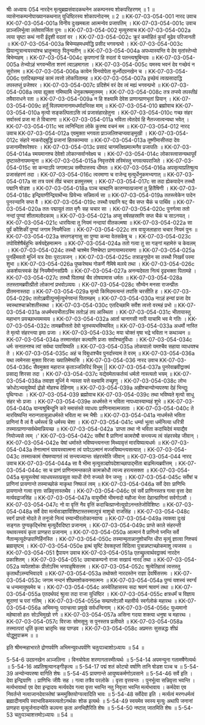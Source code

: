 श्रीः
अध्यायः 054
नारदेन मृत्युब्रह्मसंवादकथनेन अकम्पनस्य शोकपरिहरणम् ॥ 1 ॥ व्यासेनाकम्पनोपाख्यानकथनात् युधिष्ठिरस्य शोकापनोदनम् ॥ 2 ॥
KK-07-03-054-001	नारद उवाच 
KK-07-03-054-001a	विनीय दुःखमबला आत्मन्येव प्रजापतिम् ।
KK-07-03-054-001c	उवाच प्राञ्जलिर्भूत्वा लतेवावर्जिता पुनः ॥
KK-07-03-054-002	मृत्युरुवाच 
KK-07-03-054-002a	त्वया सृष्टा कथं नारी ईदृशी वदतां वर ।
KK-07-03-054-002c	क्रूरं कर्माहितं कुर्यां मूढेव परिजानती ॥
KK-07-03-054-003a	बिभेम्यहमधर्माद्धि प्रसीद भगवन्प्रभो ।
KK-07-03-054-003c	प्रियान्पुत्रान्वयस्यांश्च भ्रातॄन्मातॄः पितॄन्पतीन् ॥
KK-07-03-054-004a	अपध्यास्यन्ति ये देव मृतांस्तेभ्यो बिभेम्यहम् ।
KK-07-03-054-004c	कृपणानां हि रुदतां ये पतन्त्यश्रुबिन्दवः ॥
KK-07-03-054-005a	तेभ्योऽहं भगवन्भीता शरणं त्वाऽहमागता ।
KK-07-03-054-005c	यमस्य भवनं देव गच्छेयं न सुरोत्तम ॥
KK-07-03-054-006a	कायेन विनयोपेता मूर्ध्नोदग्रनखेन च ।
KK-07-03-054-006c	एतदिच्छाम्यहं कामं त्वत्तो लोकपितामह ॥
KK-07-03-054-007a	इच्छेयं त्वत्प्रसादाद्धि तपस्तप्तुं प्रजेश्वर ।
KK-07-03-054-007c	प्रदिशेमं वरं देव त्वं मह्यं भगवन्प्रभो ॥
KK-07-03-054-008a	त्वया ह्युक्ता गमिष्यामि धेनुकाश्रममुत्तमम् ।
KK-07-03-054-008c	तत्र तप्स्ये तपस्तीव्रं तवैवाराधने रता ॥
KK-07-03-054-009a	न हि शक्ष्यामि देवेश प्राणान्प्राणभृतां प्रियान् ।
KK-07-03-054-009c	हर्तुं विलपमानानामधर्मादभिरक्ष माम् ॥
KK-07-03-054-010	ब्रह्मोवाच 
KK-07-03-054-010a	मृत्यो सङ्कल्पिताऽसि त्वं प्रजासंहारहेतुना ।
KK-07-03-054-010c	गच्छ संहर सर्वास्त्वं प्रजा मा ते विचारणा ॥
KK-07-03-054-011a	भविता त्वेतदेवं हि नैतज्जात्वन्यथा भवेत् ।
KK-07-03-054-011c	भव त्वनिन्दिता लोके कुरुष्व वचनं मम ॥
KK-07-03-054-012	नारद उवाच 
KK-07-03-054-012a	एवमुक्ता भगवता प्राञ्जलिश्चाप्यवाङ्मुखी ।
KK-07-03-054-012c	संहारे नाकरोद्बुद्धिं प्रजानां हितकाम्यया ॥
KK-07-03-054-013a	तूष्णीमासीत्तदा देवः प्रजानामीश्वरेश्वरः ।
KK-07-03-054-013c	प्रसादं चागमत्क्षिप्रमात्मनैव प्रजापतिः ॥
KK-07-03-054-014a	स्मयमानश्च देवेशो लोकान्सर्वानवेक्ष्य च ।
KK-07-03-054-014c	लोकास्त्वासन्यथापूर्वं दृष्टास्तेनापमन्युना ॥
KK-07-03-054-015a	निवृत्तरोषे तस्मिंस्तु भगवत्यपराजिते ।
KK-07-03-054-015c	सा कन्याऽपि जगामाऽथ समीपात्तस्य धीमतः ॥
KK-07-03-054-016a	अपसृत्याप्रतिश्रुत्य प्रजासंहरणं तदा ।
KK-07-03-054-016c	त्वरमाणा च राजेन्द्र मृत्युर्धेनुकमभ्यगात् ॥
KK-07-03-054-017a	सा तत्र परमं तीव्रं चचार व्रतमुत्तमम् ।
KK-07-03-054-017c	सा तदा ह्येकपादेन तस्थौ पद्मानि षोडश ॥
KK-07-03-054-018a	पञ्च चाब्दानि कारुण्यात्प्रजानां तु हितैषिणी ।
KK-07-03-054-018c	इन्द्रियाणीन्द्रियार्थेभ्यः प्रियेभ्यः सन्निवर्त्य सा ॥
KK-07-03-054-019a	ततस्त्वेकेन पादेन पुनरन्यानि सप्त वै ।
KK-07-03-054-019c	तस्थौ पद्मानि षट् चैव सप्त चैकं च पार्थिव ॥
KK-07-03-054-020a	ततः पद्मायुतं तात मृगैः सह चचार सा ।
KK-07-03-054-020c	पुनर्गत्वा ततो नन्दां पुण्यां शीतामलोदकाम् ॥
KK-07-03-054-021a	अप्सु वर्षसहस्राणि सप्त चैकं च साऽनयत् ।
KK-07-03-054-021c	धारयित्वा तु नियमं नन्दायां वीतकल्मषा ॥
KK-07-03-054-022a	सा पूर्वं कौशिकीं पुण्यां जगाम नियमैधिता ।
KK-07-03-054-022c	तत्र वायुजलाहारा चचार नियमं पुनः ॥
KK-07-03-054-023a	सप्तगङ्गासु सा पुण्या कन्या वेतसकेषु च ।
KK-07-03-054-023c	तपोविशेषैर्बहुभिः कर्षयद्देहमात्मनः ॥
KK-07-03-054-024a	ततो गत्वा तु सा गङ्गां महामेरुं च केवलम् ।
KK-07-03-054-024c	तस्थौ चाश्मेव निश्चेष्टा प्राणायामपरायणा ॥
KK-07-03-054-025a	पुनर्हिमवतो मूर्ध्नि यत्र देवाः पुराऽयजन् ।
KK-07-03-054-025c	तत्राङ्गुष्ठेन सा तस्थौ निखर्वं परमा शुभा ॥
KK-07-03-054-026a	पुष्करेष्वथ गोकर्णे नैमिषे मलये तथा ।
KK-07-03-054-026c	अकर्शयत्स्वकं देहं नियमैर्मानसप्रियैः ॥
KK-07-03-054-027a	अनन्यदेवता नित्यं दृढभक्ता पितामहे ।
KK-07-03-054-027c	तस्थौ पितामहं चैव तोषयामास धर्मतः ॥
KK-07-03-054-028a	ततस्तामब्रवीत्प्रीतो लोकानां प्रभवोऽव्ययः ।
KK-07-03-054-028c	सौम्येन मनसा राजन्प्रीतः प्रीतमनास्तदा ॥
KK-07-03-054-029a	मृत्यो किमिदमत्यन्तं तपांसि चरसीति ह ।
KK-07-03-054-029c	ततोऽब्रवीत्पुनर्मृत्युर्भगवन्तं पितामहम् ॥
KK-07-03-054-030a	नाऽहं हन्यां प्रजा देव स्वस्थाश्चाक्रोशतीस्तथा ।
KK-07-03-054-030c	एतदिच्छामि सर्वेश त्वत्तो वरमहं प्रभो ॥
KK-07-03-054-031a	अधर्मभयभीताऽस्मि ततोऽहं तप आस्थिता ।
KK-07-03-054-031c	भीतायास्तु महाभाग प्रयच्छाभयमव्यय ॥
KK-07-03-054-032a	आर्ता चानागसी नारी याचामि भव मे गतिः ।
KK-07-03-054-032c	तामब्रवीत्ततो देवो भूतभव्यभविष्यवित् ॥
KK-07-03-054-033a	अधर्मो नास्ति ते मृत्यो संहरन्त्या इमाः प्रजाः ।
KK-07-03-054-033c	मया चोक्तं मृषा भद्रे भविता न कथञ्चन ॥
KK-07-03-054-034a	तस्मात्संहर कल्याणि प्रजाः सर्वाश्चतुर्विधाः ।
KK-07-03-054-034c	धर्मः सनातनश्च त्वां सर्वथा पावयिष्यति ॥
KK-07-03-054-035a	लोकपालो यमश्चैव सहाया व्याधयश्च ते ।
KK-07-03-054-035c	अहं च विबुधाश्चैव पुनर्दास्याम ते वरम् ॥
KK-07-03-054-036a	यथा त्वमेनसा मुक्ता विरजाः ख्यातिमेष्यसि ।
KK-07-03-054-036	नारद उवाच 
KK-07-03-054-036c	सैवमुक्ता महाराज कृताञ्जलिरिदं विभुम् ||
KK-07-03-054-037a	पुनरेवाब्रवीद्वाक्यं प्रसाद्य शिरसा तदा ।
KK-07-03-054-037c	यद्येवमेतत्कर्तव्यं धर्मतो नास्त्यतो भयम् ॥
KK-07-03-054-038a	तवाज्ञा मूर्ध्नि मे न्यस्ता यत्ते वक्ष्यामि तच्छृणु ।
KK-07-03-054-038c	लोभः क्रोधोऽभ्यसूयेर्ष्या द्रोहो मोहश्च देहिनाम् ॥
KK-07-03-054-039a	अह्रीश्चान्योन्यपरुषा देहं भिन्द्युः पृथिग्वधाः ।
KK-07-03-054-039	ब्रह्मोवाच 
KK-07-03-054-039c	तथा भविष्यते मृत्यो साधु संहर भोः प्रजाः ।
KK-07-03-054-039e	अधर्मस्ते न भविता नापध्यास्याम्यहं शुभे ॥
KK-07-03-054-040a	यान्यश्रुबिन्दूनि करे ममासंस्ते व्याधयः प्राणिनामात्मजाताः ।
KK-07-03-054-040c	ते मारयिष्यन्ति नरान्गतासून्नाधर्मस्ते भविता मा स्म भैषीः ॥
KK-07-03-054-041a	नाधर्मस्ते भविता प्राणिनां वै त्वं वै धर्मस्त्वं हि धर्मस्य चेशा ।
KK-07-03-054-041c	धर्म्या भूत्वा धर्मनित्या धरित्री तस्मात्प्राणान्सर्वथेमान्नियच्छ ॥
KK-07-03-054-042a	`प्राप्ता तथा नो भविता कदाचिदेवं मयाद्यैव नियोज्यसे त्वम् ।'
KK-07-03-054-042c	सर्वेषां वै प्राणिनां कामरोषौ सन्त्यज्य त्वं संहरस्वेह जीवान् ।
KK-07-03-054-042e	येषां धर्मास्ते भविष्यन्त्यनन्ता मिथ्यावृत्तं मारयिष्यत्यधर्मः ॥
KK-07-03-054-043a	तेनात्मानं पावयस्वात्मना त्वं पापेऽऽत्मानं मज्जयिष्यन्त्यसत्यात् ।
KK-07-03-054-043c	तस्मात्कामं रोषमप्यागतं त्वं सन्त्यज्यान्तः संहरस्वेति जीवान् ॥
KK-07-03-054-044	नारद उवाच 
KK-07-03-054-044a	सा वै भीमा मृत्युसञ्ज्ञोपदेशाच्छापाद्भीता बाढमित्यब्रवीत्तम् ।
KK-07-03-054-044c	सा च प्राणं प्राणिनामन्तकाले कामक्रोधौ त्यज्य हरत्यसक्ता ॥
KK-07-03-054-045a	मृत्युस्त्वेषां व्याधयस्तत्प्रसूता व्याधी रोगो रुज्यते येन जन्तुः ।
KK-07-03-054-045c	सर्वेषां च प्राणिनां प्रायणान्ते तस्माच्छोकं माकृथा निष्फलं त्वम् ॥
KK-07-03-054-046a	सर्वे देवाः प्राणिभिः प्रायणान्ते गत्वा वृत्ताः सन्निवृत्तास्तथैव ।
KK-07-03-054-046c	एवं सर्वे प्राणिनस्तत्र गत्वा वृत्ता देवा मर्त्यवद्राजसिंह ॥
KK-07-03-054-047a	वायुर्भीमो भीमनादो महौजा भेत्ता देहान्प्राणिनां सर्वगोऽसौ ।
KK-07-03-054-047c	नो वा वृत्तिं नैव वृत्तिं कदाचित्प्राप्नोत्युग्रोऽनन्ततेजोविशिष्टः ॥
KK-07-03-054-048a	सर्वे देवा मर्त्यसञ्ज्ञाविशिष्टास्तस्मात्पुत्रं माशुचो राजसिंह ।
KK-07-03-054-048c	स्वर्गं प्राप्तो मोदते ते तनूजो नित्यं रम्यान्वीरलोकानवाप्य ॥
KK-07-03-054-049a	त्यक्त्वा दुःखं सङ्गतः पुण्यकृद्भिरेषा मृत्युर्देवदिष्टा प्रजानाम् ।
KK-07-03-054-049c	प्राप्ते काले संहरन्ती यथावत्स्वयं कृता प्राणहरा प्रजानाम् ॥
KK-07-03-054-050a	आत्मानं वै प्राणिनो घ्नन्ति सर्वे नैतान्मृत्युर्दण्डपाणिर्हिनस्ति ।
KK-07-03-054-050c	तस्मान्मृतान्नानुशोचन्ति धीरा मृत्युं ज्ञात्वा निश्चयं ब्रह्मसृष्टम् ।
KK-07-03-054-050e	इत्थं सृष्टिं देवक्लृप्तां विदित्वा पुत्रान्नष्टाच्छोकमाशु त्यजस्व ॥
KK-07-03-054-051	द्वैपायन उवाच 
KK-07-03-054-051a	एतच्छ्रुत्वार्थवद्वाक्यं नारदेन प्रकाशितम् ।
KK-07-03-054-051c	उवाचाकम्पनो राजा सखायं नारदं तथा ॥
KK-07-03-054-052a	व्यपेतशोकः प्रीतोऽस्मि भगवन्नृषिसत्तम ।
KK-07-03-054-052c	श्रुत्वेतिहासं त्वत्तस्तु कृतार्थोऽस्म्यभिवादये ॥
KK-07-03-054-053a	तथोक्तो नारदस्तेन राज्ञा देवर्षिसत्तमः ।
KK-07-03-054-053c	जगाम नन्दनं शीघ्रमशोकवनमात्मनः ॥
KK-07-03-054-054a	पुण्यं यशस्यं स्वर्ग्यं च धन्यमायुष्यमेव च ।
KK-07-03-054-054c	अस्येतिहासस्य सदा श्रवणं श्रावणं तथा ॥
KK-07-03-054-055a	एतदर्थपदं श्रुत्वा तदा राजा युधिष्ठिर ।
KK-07-03-054-055c	क्षत्रधर्मं च विज्ञाय शूराणां च परां गतिम् ।
KK-07-03-054-055e	सम्प्राप्तोऽसौ महावीर्यः स्वर्गलोकं महारथः ॥
KK-07-03-054-056a	अभिमन्युः परान्हत्वा प्रमुखे सर्वधन्विनाम् ।
KK-07-03-054-056c	युध्यमानो महेष्वासो हतः सोऽभिमुखो रणे ॥
KK-07-03-054-057a	असिना गदया शक्त्या धनुषा च महारथः ।
KK-07-03-054-057c	विरजाः सोमसूनुः स पुनस्तत्र प्रलीयते ॥
KK-07-03-054-058a	तस्मात्परां धृतिं कृत्वा भ्रातृभिः सह पाण्डव ।
KK-07-03-054-058c	अप्रमत्तः सुसन्नद्धः शीघ्रं योद्धुमुपाक्रम ॥ ॥

इति श्रीमन्महाभारते द्रोणपर्वणि अभिमन्युवधपर्वणि चतुःपञ्चाशोऽध्यायः ॥ 54 ॥

5-54-6 उदग्रनखेन अञ्जलिना । विनयोपेता शरणागतास्मीत्यर्थः ॥ 5-54-14 अपमन्युना गतामर्षेणेत्यर्थः ॥ 5-54-16 अप्रतिश्रुत्यानङ्गीकृत्य ॥ 5-54-17 पद्मं शतं कोट्यो वर्षाणि तानि षोडश पञ्च च ॥ 5-54-39 अन्योन्यपरुषा वागिति शेषः ॥ 5-54-45 प्रायणान्ते आयुष्यकर्मणोऽवसाने ॥ 5-54-46 सर्वे इति । देवा इन्द्रियाणि । प्राणिभिः जीवैः सह । गत्वा तत्रैव परलोके । वृत्ता वृत्तवन्तः । पुनर्भूत्वा सन्निवृत्ता भवन्ति । मर्त्यभावार्था एव देवा इन्द्रादयः मर्त्यवदेव गत्वा वृत्ता भवन्ति नतु निवृत्ता भवन्ति मर्त्यभावाय । कर्मदेवा एव निवर्तन्ते नत्वाजानदेवास्तेषां क्रममुक्तियोग्यत्वादिति भावः ॥ 5-54-48 सर्वेदेवा इति । मर्त्यत्वं मरणधर्मत्वं ब्रह्मादीनामपि स्वाभाविकमस्त्यतोऽनर्थकः शोक इत्यर्थः ॥ 5-54-49 स्वयमेव स्वस्य मृत्युः अथापि जनानां प्राणहरा मृत्युर्जनादन्येति कल्पना कृता अनभिज्ञैरिति शेषः ॥ 5-54-50 नष्टात् जातमिति शेषः ॥ 5-54-53 चतुःपञ्चाशत्तमोऽध्यायः ॥ 54 ॥	
